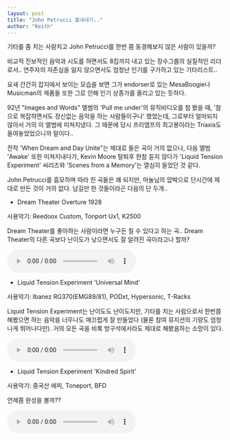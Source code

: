 ```yaml
---
layout: post
title: "John Petrucci 흉내내기.."
author: "Keith"
---
```



기타를 좀 치는 사람치고 John Petrucci를 한번 쯤 동경해보지 않은 사람이 있을까?

비교적 진보적인 음악과 시도를 하면서도 8집까지 내고 있는 장수그룹의 실질적인 리더로서..
연주자의 자존심을 잃지 않으면서도 엄청난 인기를 구가하고 있는 기타리스트..

요새 간간히 잡지에서 보이는 모습을 보면 그가 endorser로 있는 MesaBoogie나 Musicman의 제품들 또한 그로 인해 인기 상종가를 올리고 있는 듯하다.

92년 "Images and Words" 앨범의 'Pull me under'의 뮤직비디오를 첨 봤을 때, '참으로 복잡하면서도 정신없는 음악을 하는 사람들이구나' 했었는데, 그로부터 얼마되지 않아서 거의 이 앨범에 미쳐지냈다. 그 때문에 당시 프리앰프의 최고봉이라는 Triaxis도 들여놓았었으니까 말이다..

전작 'When Dream and Day Unite"는 제대로 들은 곡이 거의 없으나, 다음 앨범 'Awake' 또한 미쳐지내다가, Kevin Moore 탈퇴후 한참 듣지 않다가 'Liquid Tension Experiment' 씨리즈와 'Scenes from a Memory'는 열심히 들었던 것 같다.

John Petrucci를 흠모하며 따라 친 곡들은 꽤 되지만, 마눌님의 압박으로 단시간에 제대로 만든 것이 거의 없다. 남길만 한 것들이라곤 다음의 단 두개..

- Dream Theater Overture 1928

사용악기: Reedoox Custom, Tonport Ux1, K2500 

Dream Theater를 좋아하는 사람이라면 누구든 칠 수 있다고 하는 곡..
Dream Theater의 다른 곡보다 난이도가 낮으면서도 잘 알려진 곡이라고나 할까?

<audio src="/assets/images/08c7308d057237cdfa3bcd3106f37fc3.mp3" controls preload></audio>


- Liquid Tension Experiment 'Universal Mind'

사용악기: Ibanez RG370(EMG89/81), PODxt, Hypersonic, T-Racks

Liquid Tension Experiment는 난이도도 난이도지만, 기타를 치는 사람으로서 한번쯤 해봤으면 하는
음악을 너무나도 매끄럽게 잘 만들었다 (물론 참여 뮤지션의 기량도 엄청나게 뛰어나다만). 거의 모든 곡을 비록 방구석에서라도 제대로 해봤음하는 소망이 있다.

<audio src="/assets/images/9ecffc7f8941bf2bbb10316b36977632.mp3" controls preload></audio>

- Liquid Tension Experiment 'Kindred Spirit'

사용악기: 중국산 에피, Toneport, BFD

언제쯤 완성을 볼까??

<audio src="/assets/images/c98b25ed4cac5e4f6d06210d1c456ef2.mp3" controls preload></audio>



